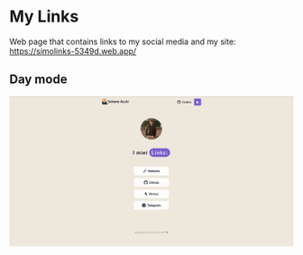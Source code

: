 # My Links

Web page that contains links to my social media and my site:
<https://simolinks-5349d.web.app/>

## Day mode

![light](light.png)

